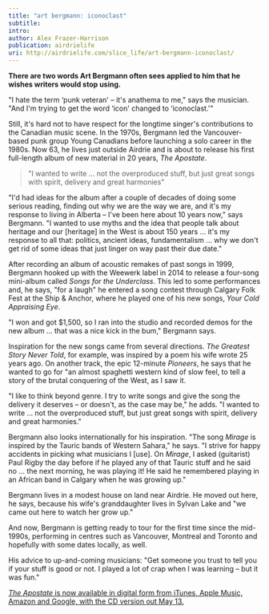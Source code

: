 ```yaml
---
title: "art bergmann: iconoclast"
subtitle:
intro:
author: Alex Frazer-Harrison
publication: airdrielife
uri: http://airdrielife.com/slice_life/art-bergmann-iconoclast/
---
```

**There are two words Art Bergmann often sees applied to him that he wishes writers would stop using.**

"I hate the term ‘punk veteran' – it's anathema to me," says the musician. "And I'm trying to get the word ‘icon' changed to ‘iconoclast.'"

Still, it's hard not to have respect for the longtime singer's contributions to the Canadian music scene. In the 1970s, Bergmann led the Vancouver-based punk group Young Canadians before launching a solo career in the 1980s. Now 63, he lives just outside Airdrie and is about to release his first full-length album of new material in 20 years, *The Apostate*.
<!--more-->
> "I wanted to write … not the overproduced stuff, but just great songs with spirit, delivery and great harmonies"

"I'd had ideas for the album after a couple of decades of doing some serious reading, finding out why we are the way we are, and it's my response to living in Alberta – I've been here about 10 years now," says Bergmann. "I wanted to use myths and the idea that people talk about heritage and our \[heritage\] in the West is about 150 years … it's my response to all that: politics, ancient ideas, fundamentalism … why we don't get rid of some ideas that just linger on way past their due date."

After recording an album of acoustic remakes of past songs in 1999, Bergmann hooked up with the Weewerk label in 2014 to release a four-song mini-album called *Songs for the Underclass*. This led to some performances and, he says, "for a laugh" he entered a song contest through Calgary Folk Fest at the Ship & Anchor, where he played one of his new songs, *Your Cold Appraising Eye*.

"I won and got \$1,500, so I ran into the studio and recorded demos for the new album … that was a nice kick in the bum," Bergmann says.

Inspiration for the new songs came from several directions. *The Greatest Story Never Told*, for example, was inspired by a poem his wife wrote 25 years ago. On another track, the epic 12-minute *Pioneers*, he says that he wanted to go for "an almost spaghetti western kind of slow feel, to tell a story of the brutal conquering of the West, as I saw it.

"I like to think beyond genre. I try to write songs and give the song the delivery it deserves – or doesn't, as the case may be," he adds. "I wanted to write … not the overproduced stuff, but just great songs with spirit, delivery and great harmonies."

Bergmann also looks internationally for his inspiration. "The song *Mirage* is inspired by the Tauric bands of Western Sahara," he says. "I strive for happy accidents in picking what musicians I \[use\]. On *Mirage*, I asked (guitarist) Paul Rigby the day before if he played any of that Tauric stuff and he said no … the next morning, he was playing it! He said he remembered playing in an African band in Calgary when he was growing up."

Bergmann lives in a modest house on land near Airdrie. He moved out here, he says, because his wife's granddaughter lives in Sylvan Lake and "we came out here to watch her grow up."

And now, Bergmann is getting ready to tour for the first time since the mid-1990s, performing in centres such as Vancouver, Montreal and Toronto and hopefully with some dates locally, as well.

His advice to up-and-coming musicians: "Get someone you trust to tell you if your stuff is good or not. I played a lot of crap when I was learning – but it was fun."

[*The Apostate* is now available in digital form from iTunes, Apple Music, Amazon and Google, with the CD version out May 13.](https://itunes.apple.com/ca/album/the-apostate/id1088126642)
